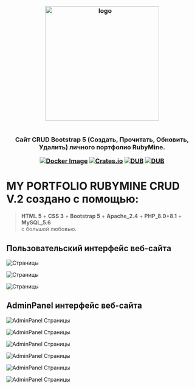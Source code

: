 <h3 align="center">
  <br />
  <img src="https://rubymaine.000webhostapp.com/rubymaine/rubymaincrudv.2.png" alt="logo" width="300" />
  <br />
  <br />
  <br />
Сайт CRUD Bootstrap 5 (Создать, Прочитать, Обновить, Удалить) личного портфолио RubyMine.

[![Docker Image](https://github.com/ciur/papermerge/actions/workflows/docker.yml/badge.svg)](https://github.com/ciur/papermerge/actions/workflows/docker.yml)
[![Crates.io](https://img.shields.io/crates/l/rustc-serialize.svg)](#)
[![DUB](https://img.shields.io/badge/Powered%20by-PHP-blue.svg)]()
[![DUB](https://img.shields.io/badge/version-8.0_8.1-green)]()
</h3>


# MY PORTFOLIO RUBYMINE CRUD V.2 создано с помощью:
> **HTML 5** + **CSS 3** + **Bootstrap 5** + **Apache_2.4** + **PHP_8.0+8.1** + **MySQL_5.6** <br /> с большой любовью.


## Пользовательский интерфейс веб-сайта
![Страницы](https://rubymaine.000webhostapp.com/rubymaine/my.rubymaine.v.2/FRONT=END/01.png?raw=true "Main Page 01")

![Страницы](https://rubymaine.000webhostapp.com/rubymaine/my.rubymaine.v.2/FRONT=END/02.png?raw=true "Main Page 02")

![Страницы](https://rubymaine.000webhostapp.com/rubymaine/my.rubymaine.v.2/FRONT=END/03.png?raw=true "Main Page 03")



## AdminPanel интерфейс веб-сайта
![AdminPanel Страницы](https://rubymaine.000webhostapp.com/rubymaine/my.rubymaine.v.2/BACK=END/01.png?raw=true "AdminPanel Страницы")

![AdminPanel Страницы](https://rubymaine.000webhostapp.com/rubymaine/my.rubymaine.v.2/BACK=END/02.png?raw=true "AdminPanel Страницы")

![AdminPanel Страницы](https://rubymaine.000webhostapp.com/rubymaine/my.rubymaine.v.2/BACK=END/03.png?raw=true "AdminPanel Страницы")

![AdminPanel Страницы](https://rubymaine.000webhostapp.com/rubymaine/my.rubymaine.v.2/BACK=END/04.png?raw=true "AdminPanel Страницы")

![AdminPanel Страницы](https://rubymaine.000webhostapp.com/rubymaine/my.rubymaine.v.2/BACK=END/05.png?raw=true "AdminPanel Страницы")

![AdminPanel Страницы](https://rubymaine.000webhostapp.com/rubymaine/my.rubymaine.v.2/BACK=END/06.png?raw=true "AdminPanel Страницы")

